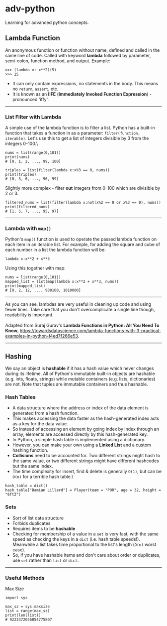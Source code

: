 # adv-python
Learning for advanced python concepts.

## Lambda Function
An anonymous function or function without name, defined and called in the same line of code. Called with keyword **lambda** followed by parameter, semi-colon, function method, and output. Example:
```
>>> (lambda x: x**2)(5)
>>> 25
```
- It can only contain expressions, no statements in the body. This means no `return`, `assert`, etc.
- It is known as an **IIFE** (**Immediately Invoked Function Expression**) - pronounced 'iffy'.

---



### List Filter with Lambda
A simple use of the lambda function is to filter a list. Python has a built-in function that takes a function in as a parameter: `filter(function, iterable)`. Let's use this to get a list of integers divisible by 3 from the integers 0-100.\

```
nums = list(range(0,101))
print(nums)
# [0, 1, 2, ..., 99, 100]

triples = list(filter(lambda x:x%3 == 0, nums))
print(triples)
# [0, 3, 6, ..., 96, 99]
```

Slightly more complex - filter **out** integers from 0-100 which are divisible by 2 or 3.
```
filtered_nums = list(filter(lambda x:not(x%2 == 0 or x%3 == 0), nums))
print(filtered_nums)
# [1, 5, 7, ..., 95, 97]
```

---
### Lambda with `map()`
Python's `map()` function is used to operate the passed lambda function on each item in an iterable list. For example, for adding the square and cube of each number in a list the lambda function will be:
```
lambda x:x**2 + x**3
```

Using this together with map:
```
nums = list(range(0,101))
mapped_list = list(map(lambda x:x**2 + x**3, nums))
print(mapped_list)
# [0, 2, 12, ..., 980100, 1010000]
```

---
As you can see, lambdas are very useful in cleaning up code and using fewer lines. Take care that you don't overcomplicate a single line though, readability is important.\
\
Adapted from Suraj Gurav's **Lambda Functions in Python: All You Need To Know**, https://towardsdatascience.com/lambda-functions-with-3-practical-examples-in-python-f4ed7f266e53.

---
## Hashing
We say an object is **hashable** if it has a hash value which never changes during its lifetime. All of Python's immutable built-in objects are hashable (e.g. ints, floats, strings) while mutable containers (e.g. lists, dictionaries) are not. Note that tuples are immutable containers and thus hashable.

### Hash Tables
- A data structure where the address or index of the data element is generated from a hash function.
- This makes accessing the data faster as the hash-generated index acts as a key for the data value.
- So instead of accessing an element by going index by index through an array, elements are accessed directly by this hash-generated key.
- In Python, a simple hash table is implemented using a dictionary.
- However, you can make your own using a **Linked List** and a custom hashing function.
- **Collisions** need to be accounted for. Two different strings might hash to the same value, or two different strings might have different hashcodes but the same index.
- The time complexity for insert, find & delete is generally `O(1)`, but can be `O(n)` for a terrible hash table.\

```
hash_table = dict()
hash_table["Damian Lillard"] = Player(team = "POR", age = 32, height = "6ft2")
```

### Sets
- Sort of list data structure
- Forbids duplicates
- Requires items to be **hashable**
- Checking for membership of a value in a `set` is very fast, with the same speed as checking the keys in a `dict` (i.e. hash table speeds!). Meanwhile a list takes time proportional to the list's length (`O(n)` worst case).
- So, if you have hashable items and don't care about order or duplicates, use `set` rather than `list` or `dict`.

---
### Useful Methods
Max Size
```
import sys

max_sz = sys.maxsize
list = range(max_sz)
print(len(list))
# 9223372036854775807
```
